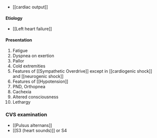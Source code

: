 - [[cardiac output]]

#### Etiology
- [[Left heart failure]]
#### Presentation
1. Fatigue
2. Dyspnea on exertion
3. Pallor
4. Cold extremities
5. Features of [[Sympathetic Overdrive]] except in [[cardiogenic shock]] and [[neurogenic shock]] 
6. Features of [[Hypotension]]
7. PND, Orthopnea
8. Cachexia
9. Altered consciousness 
10. Lethargy 
### CVS examination
- [[Pulsus alternans]]
- [[S3 (heart sounds)]] or S4 

